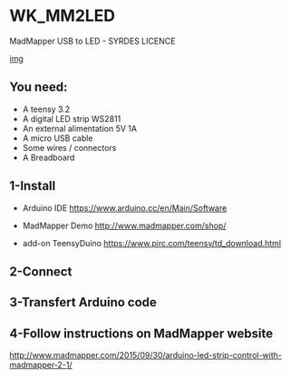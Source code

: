 # WK_MM2LED
MadMapper USB to LED - SYRDES LICENCE

[img](madgif.gif)

## You need: 
- A teensy 3.2
- A digital LED strip WS2811
- An external alimentation 5V 1A
- A micro USB cable
- Some wires / connectors
- A Breadboard

## 1-Install

- Arduino IDE 
  https://www.arduino.cc/en/Main/Software

- MadMapper Demo
  http://www.madmapper.com/shop/

- add-on TeensyDuino
  https://www.pjrc.com/teensy/td_download.html


## 2-Connect



## 3-Transfert Arduino code

## 4-Follow instructions on MadMapper website
http://www.madmapper.com/2015/09/30/arduino-led-strip-control-with-madmapper-2-1/
